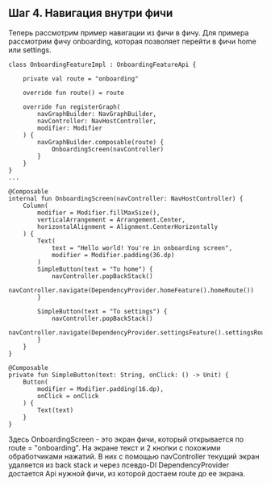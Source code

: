 ## Шаг 4. Навигация внутри фичи

Теперь рассмотрим пример навигации из фичи в фичу. Для примера рассмотрим фичу onboarding, которая
позволяет перейти в фичи home или settings.

```
class OnboardingFeatureImpl : OnboardingFeatureApi {

    private val route = "onboarding"

    override fun route() = route

    override fun registerGraph(
        navGraphBuilder: NavGraphBuilder,
        navController: NavHostController,
        modifier: Modifier
    ) {
        navGraphBuilder.composable(route) {
            OnboardingScreen(navController)
        }
    }
}
...

@Composable
internal fun OnboardingScreen(navController: NavHostController) {
    Column(
        modifier = Modifier.fillMaxSize(),
        verticalArrangement = Arrangement.Center,
        horizontalAlignment = Alignment.CenterHorizontally
    ) {
        Text(
            text = "Hello world! You're in onboarding screen",
            modifier = Modifier.padding(36.dp)
        )
        SimpleButton(text = "To home") {
            navController.popBackStack()
            navController.navigate(DependencyProvider.homeFeature().homeRoute())
        }

        SimpleButton(text = "To settings") {
            navController.popBackStack()
            navController.navigate(DependencyProvider.settingsFeature().settingsRoute())
        }
    }
}

@Composable
private fun SimpleButton(text: String, onClick: () -> Unit) {
    Button(
        modifier = Modifier.padding(16.dp),
        onClick = onClick
    ) {
        Text(text)
    }
}
```

Здесь OnboardingScreen - это экран фичи, который открывается по route = "onboarding". На экране
текст и 2 кнопки с похожими обработчиками нажатий. В них с помощью navController текущий экран
удаляется из back stack и через псевдо-DI DependencyProvider достается Api нужной фичи, из которой
достаем route до ее экрана.